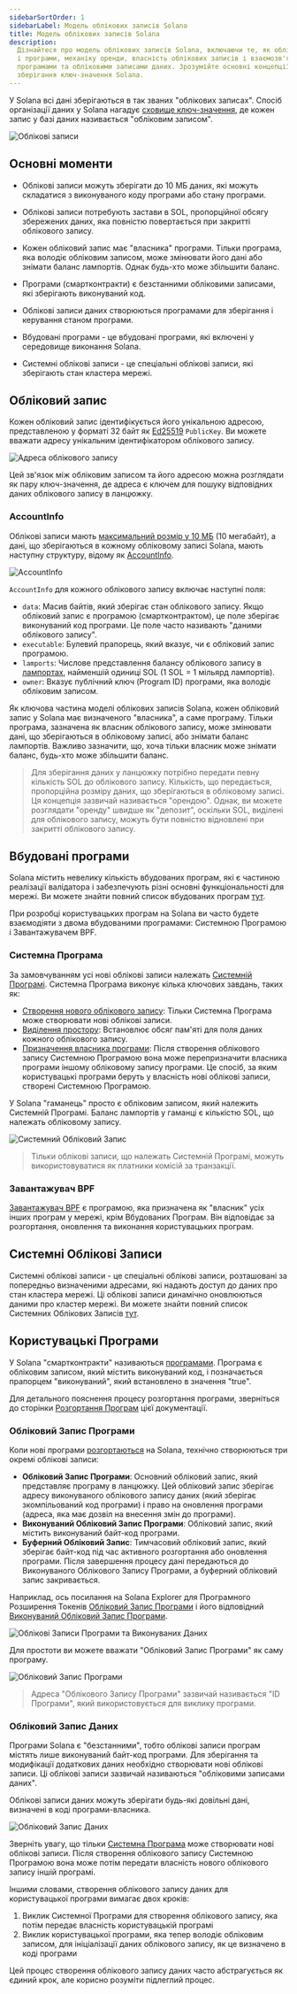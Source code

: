 ```yaml
---
sidebarSortOrder: 1
sidebarLabel: Модель облікових записів Solana
title: Модель облікових записів Solana
description:
  Дізнайтеся про модель облікових записів Solana, включаючи те, як облікові записи зберігають дані
  і програми, механіку оренди, власність облікових записів і взаємозв'язок між
  програмами та обліковими записами даних. Зрозумійте основні концепції системи
  зберігання ключ-значення Solana.
---
```


У Solana всі дані зберігаються в так званих "облікових записах". Спосіб
організації даних у Solana нагадує
[сховище ключ-значення](https://uk.wikipedia.org/wiki/%D0%91%D0%B0%D0%B7%D0%B0_%D0%B4%D0%B0%D0%BD%D0%B8%D1%85_%C2%AB%D0%BA%D0%BB%D1%8E%D1%87%E2%80%94%D0%B7%D0%BD%D0%B0%D1%87%D0%B5%D0%BD%D0%BD%D1%8F%C2%BB),
де кожен запис у базі даних називається "обліковим записом".

![Облікові записи](/assets/docs/core/accounts/accounts.svg)

## Основні моменти

- Облікові записи можуть зберігати до 10 МБ даних, які можуть складатися з виконуваного
  коду програми або стану програми.

- Облікові записи потребують застави в SOL, пропорційної обсягу збережених даних,
  яка повністю повертається при закритті облікового запису.

- Кожен обліковий запис має "власника" програми. Тільки програма, яка володіє обліковим записом, може
  змінювати його дані або знімати баланс лампортів. Однак будь-хто може
  збільшити баланс.

- Програми (смартконтракти) є безстанними обліковими записами, які зберігають виконуваний код.

- Облікові записи даних створюються програмами для зберігання і керування станом програми.

- Вбудовані програми - це вбудовані програми, які включені у середовище виконання Solana.

- Системні облікові записи - це спеціальні облікові записи, які зберігають стан кластера мережі.

## Обліковий запис

Кожен обліковий запис ідентифікується його унікальною адресою, представленою у форматі 32 байт
як [Ed25519](https://ed25519.cr.yp.to/) `PublicKey`. Ви можете вважати
адресу унікальним ідентифікатором облікового запису.

![Адреса облікового запису](/assets/docs/core/accounts/account-address.svg)

Цей зв'язок між обліковим записом та його адресою можна розглядати як
пару ключ-значення, де адреса є ключем для пошуку відповідних
даних облікового запису в ланцюжку.

### AccountInfo

Облікові записи мають
[максимальний розмір у 10 МБ](https://github.com/solana-labs/solana/blob/27eff8408b7223bb3c4ab70523f8a8dca3ca6645/sdk/program/src/system_instruction.rs#L85)
(10 мегабайт), а дані, що зберігаються в кожному обліковому записі Solana, мають наступну
структуру, відому як
[AccountInfo](https://github.com/solana-labs/solana/blob/27eff8408b7223bb3c4ab70523f8a8dca3ca6645/sdk/program/src/account_info.rs#L19).

![AccountInfo](/assets/docs/core/accounts/accountinfo.svg)

`AccountInfo` для кожного облікового запису включає наступні поля:

- `data`: Масив байтів, який зберігає стан облікового запису. Якщо обліковий запис є
  програмою (смартконтрактом), це поле зберігає виконуваний код програми. Це поле часто
  називають "даними облікового запису".
- `executable`: Булевий прапорець, який вказує, чи є обліковий запис програмою.
- `lamports`: Числове представлення балансу облікового запису в
  [лампортах](/docs/terminology.md#lamport), найменшій одиниці SOL (1 SOL = 1
  мільярд лампортів).
- `owner`: Вказує публічний ключ (Program ID) програми, яка володіє обліковим записом.

Як ключова частина моделі облікових записів Solana, кожен обліковий запис у Solana має
визначеного "власника", а саме програму. Тільки програма, зазначена як власник облікового запису, може
змінювати дані, що зберігаються в обліковому записі, або знімати баланс лампортів. Важливо зазначити, що, хоча тільки власник може знімати баланс, будь-хто може збільшити баланс.

> Для зберігання даних у ланцюжку потрібно передати певну кількість SOL до
> облікового запису. Кількість, що передається, пропорційна розміру даних, що зберігаються в обліковому записі. Ця концепція зазвичай називається "орендою". Однак, ви можете розглядати "оренду" швидше як "депозит", оскільки SOL, виділені для облікового запису, можуть бути повністю відновлені при закритті облікового запису.

## Вбудовані програми

Solana містить невелику кількість вбудованих програм, які є частиною
реалізації валідатора і забезпечують різні основні функціональності для
мережі. Ви можете знайти повний список вбудованих програм
[тут](https://docs.anza.xyz/runtime/programs).

При розробці користувацьких програм на Solana ви часто будете взаємодіяти з двома
вбудованими програмами: Системною Програмою і Завантажувачем BPF.

### Системна Програма

За замовчуванням усі нові облікові записи належать
[Системній Програмі](https://github.com/solana-labs/solana/tree/27eff8408b7223bb3c4ab70523f8a8dca3ca6645/programs/system/src).
Системна Програма виконує кілька ключових завдань, таких як:

- [Створення нового облікового запису](https://github.com/solana-labs/solana/blob/27eff8408b7223bb3c4ab70523f8a8dca3ca6645/programs/system/src/system_processor.rs#L145):
  Тільки Системна Програма може створювати нові облікові записи.
- [Виділення простору](https://github.com/solana-labs/solana/blob/27eff8408b7223bb3c4ab70523f8a8dca3ca6645/programs/system/src/system_processor.rs#L70):
  Встановлює обсяг пам'яті для поля даних кожного облікового запису.
- [Призначення власника програми](https://github.com/solana-labs/solana/blob/27eff8408b7223bb3c4ab70523f8a8dca3ca6645/programs/system/src/system_processor.rs#L112):
  Після створення облікового запису Системною Програмою вона може перепризначити власника
  програми іншому обліковому запису програми. Це спосіб, за яким користувацькі програми беруть
  у власність нові облікові записи, створені Системною Програмою.

У Solana "гаманець" просто є обліковим записом, який належить Системній Програмі. Баланс лампортів у гаманці є кількістю SOL, що належать обліковому запису.

![Системний Обліковий Запис](/assets/docs/core/accounts/system-account.svg)

> Тільки облікові записи, що належать Системній Програмі, можуть використовуватися як платники комісій за транзакції.

### Завантажувач BPF

[Завантажувач BPF](https://github.com/solana-labs/solana/tree/27eff8408b7223bb3c4ab70523f8a8dca3ca6645/programs/bpf_loader/src)
є програмою, яка призначена як "власник" усіх інших програм у мережі,
крім Вбудованих Програм. Він відповідає за розгортання, оновлення та виконання користувацьких програм.

## Системні Облікові Записи

Системні облікові записи - це спеціальні облікові записи, розташовані за попередньо визначеними адресами, які
надають доступ до даних про стан кластера мережі. Ці облікові записи динамічно оновлюються
даними про кластер мережі. Ви можете знайти повний список Системних Облікових Записів
[тут](https://docs.anza.xyz/runtime/sysvars).

## Користувацькі Програми

У Solana "смартконтракти" називаються
[програмами](/docs/core/programs.md). Програма є обліковим записом, який містить
виконуваний код, і позначається прапорцем "виконуваний", який встановлено в значення "true".

Для детального пояснення процесу розгортання програми, зверніться до сторінки
[Розгортання Програм](/docs/programs/deploying.md) цієї документації.

### Обліковий Запис Програми

Коли нові програми
[розгортаються](https://github.com/solana-labs/solana/blob/27eff8408b7223bb3c4ab70523f8a8dca3ca6645/programs/bpf_loader/src/lib.rs#L498)
на Solana, технічно створюються три окремі облікові записи:

- **Обліковий Запис Програми**: Основний обліковий запис, який представляє програму в ланцюжку. Цей
  обліковий запис зберігає адресу виконуваного облікового запису даних (який зберігає
  зкомпільований код програми) і право на оновлення програми (адреса, яка
  має дозвіл на внесення змін до програми).
- **Виконуваний Обліковий Запис Програми**: Обліковий запис, який містить виконуваний
  байт-код програми.
- **Буферний Обліковий Запис**: Тимчасовий обліковий запис, який зберігає байт-код під час
  активного розгортання або оновлення програми. Після завершення процесу дані
  передаються до Виконуваного Облікового Запису Програми, а буферний обліковий запис
  закривається.

Наприклад, ось посилання на Solana Explorer для Програмного Розширення Токенів
[Обліковий Запис Програми](https://explorer.solana.com/address/TokenzQdBNbLqP5VEhdkAS6EPFLC1PHnBqCXEpPxuEb)
і його відповідний
[Виконуваний Обліковий Запис Програми](https://explorer.solana.com/address/DoU57AYuPFu2QU514RktNPG22QhApEjnKxnBcu4BHDTY).

![Облікові Записи Програми та Виконуваних Даних](/assets/docs/core/accounts/program-account-expanded.svg)

Для простоти ви можете вважати "Обліковий Запис Програми" як саму програму.

![Обліковий Запис Програми](/assets/docs/core/accounts/program-account-simple.svg)

> Адреса "Облікового Запису Програми" зазвичай називається "ID Програми", який використовується для виклику програми.

### Обліковий Запис Даних

Програми Solana є "безстанними", тобто облікові записи програм містять лише
виконуваний байт-код програми. Для зберігання та модифікації додаткових даних необхідно створювати нові
облікові записи. Ці облікові записи зазвичай називаються "обліковими записами даних".

Облікові записи даних можуть зберігати будь-які довільні дані, визначені в коді програми-власника.

![Обліковий Запис Даних](/assets/docs/core/accounts/data-account.svg)

Зверніть увагу, що тільки [Системна Програма](/docs/core/accounts.md#system-program) може
створювати нові облікові записи. Після створення облікового запису Системною Програмою вона може потім
передати власність нового облікового запису іншій програмі.

Іншими словами, створення облікового запису даних для користувацької програми вимагає двох кроків:

1. Виклик Системної Програми для створення облікового запису, яка потім передає
   власність користувацькій програмі
2. Виклик користувацької програми, яка тепер володіє обліковим записом, для
   ініціалізації даних облікового запису, як це визначено в коді програми

Цей процес створення облікового запису даних часто абстрагується як єдиний крок, але
корисно розуміти підлеглий процес.
